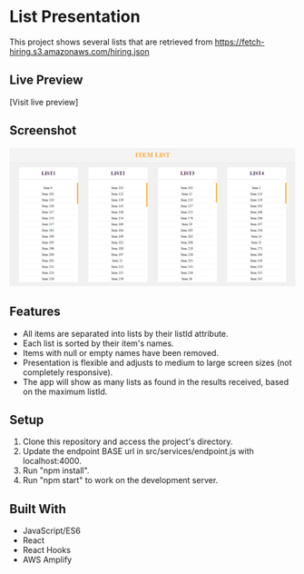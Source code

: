 # List Presentation

This project shows several lists that are retrieved from https://fetch-hiring.s3.amazonaws.com/hiring.json

## Live Preview

[Visit live preview]

## Screenshot

![screenshot](./screenshot.png)

## Features

- All items are separated into lists by their listId attribute.
- Each list is sorted by their item's names.
- Items with null or empty names have been removed.
- Presentation is flexible and adjusts to medium to large screen sizes (not completely responsive).
- The app will show as many lists as found in the results received, based on the maximum listId.

## Setup

1. Clone this repository and access the project's directory.
2. Update the endpoint BASE url in src/services/endpoint.js with localhost:4000.
3. Run "npm install".
4. Run "npm start" to work on the development server.

## Built With

- JavaScript/ES6
- React
- React Hooks
- AWS Amplify